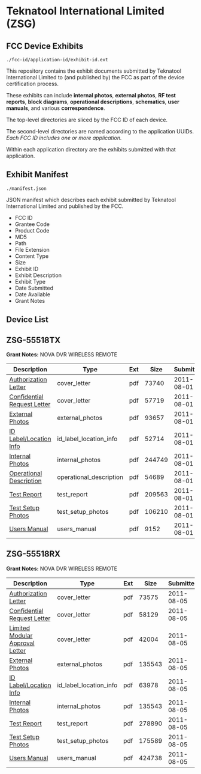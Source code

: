 # Teknatool International Limited (ZSG)
## FCC Device Exhibits

```
./fcc-id/application-id/exhibit-id.ext
```

This repository contains the exhibit documents submitted by Teknatool International Limited to (and published by) the FCC as part of the device certification process.

These exhibits can include **internal photos**, **external photos**, **RF test reports**, **block diagrams**, **operational descriptions**, **schematics**, **user manuals**, and various **correspondence**.

The top-level directories are sliced by the FCC ID of each device.

The second-level directories are named according to the application UUIDs. *Each FCC ID includes one or more application.*

Within each application directory are the exhibits submitted with that application. 

## Exhibit Manifest

```
./manifest.json
```

JSON manifest which describes each exhibit submitted by Teknatool International Limited and published by the FCC.

- FCC ID
- Grantee Code
- Product Code
- MD5
- Path
- File Extension
- Content Type
- Size
- Exhibit ID
- Exhibit Description
- Exhibit Type
- Date Submitted
- Date Available
- Grant Notes

## Device List
## ZSG-55518TX
**Grant Notes:** NOVA DVR WIRELESS REMOTE

| Description | Type | Ext | Size | Submitted | Available |
| ----------- | ---- | --- | ---- | --------- | --------- |
| [Authorization Letter](ZSG-55518TX/5d1041fb06cc64204b3f8e2c404deb84/1514239.pdf) | cover_letter | pdf | 73740 | 2011-08-01 | 2011-08-01 |
| [Confidential Request Letter](ZSG-55518TX/5d1041fb06cc64204b3f8e2c404deb84/1514240.pdf) | cover_letter | pdf | 57719 | 2011-08-01 | 2011-08-01 |
| [External Photos](ZSG-55518TX/5d1041fb06cc64204b3f8e2c404deb84/1514242.pdf) | external_photos | pdf | 93657 | 2011-08-01 | 2011-08-01 |
| [ID Label/Location Info](ZSG-55518TX/5d1041fb06cc64204b3f8e2c404deb84/1514243.pdf) | id_label_location_info | pdf | 52714 | 2011-08-01 | 2011-08-01 |
| [Internal Photos](ZSG-55518TX/5d1041fb06cc64204b3f8e2c404deb84/1514244.pdf) | internal_photos | pdf | 244749 | 2011-08-01 | 2011-08-01 |
| [Operational Description](ZSG-55518TX/5d1041fb06cc64204b3f8e2c404deb84/1514245.pdf) | operational_description | pdf | 54689 | 2011-08-01 | 2011-08-01 |
| [Test Report](ZSG-55518TX/5d1041fb06cc64204b3f8e2c404deb84/1514247.pdf) | test_report | pdf | 209563 | 2011-08-01 | 2011-08-01 |
| [Test Setup Photos](ZSG-55518TX/5d1041fb06cc64204b3f8e2c404deb84/1514248.pdf) | test_setup_photos | pdf | 106210 | 2011-08-01 | 2011-08-01 |
| [Users Manual](ZSG-55518TX/5d1041fb06cc64204b3f8e2c404deb84/1514249.pdf) | users_manual | pdf | 9152 | 2011-08-01 | 2011-08-01 |
## ZSG-55518RX
**Grant Notes:** NOVA DVR WIRELESS REMOTE

| Description | Type | Ext | Size | Submitted | Available |
| ----------- | ---- | --- | ---- | --------- | --------- |
| [Authorization Letter](ZSG-55518RX/9854c5789584d9130660bff77ab4f8cc/1518145.pdf) | cover_letter | pdf | 73575 | 2011-08-05 | 2011-08-05 |
| [Confidential Request Letter](ZSG-55518RX/9854c5789584d9130660bff77ab4f8cc/1518146.pdf) | cover_letter | pdf | 58129 | 2011-08-05 | 2011-08-05 |
| [Limited Modular Approval Letter](ZSG-55518RX/9854c5789584d9130660bff77ab4f8cc/1518147.pdf) | cover_letter | pdf | 42004 | 2011-08-05 | 2011-08-05 |
| [External Photos](ZSG-55518RX/9854c5789584d9130660bff77ab4f8cc/1518151.pdf) | external_photos | pdf | 135543 | 2011-08-05 | 2011-08-05 |
| [ID Label/Location Info](ZSG-55518RX/9854c5789584d9130660bff77ab4f8cc/1518150.pdf) | id_label_location_info | pdf | 63978 | 2011-08-05 | 2011-08-05 |
| [Internal Photos](ZSG-55518RX/9854c5789584d9130660bff77ab4f8cc/1518151.pdf) | internal_photos | pdf | 135543 | 2011-08-05 | 2011-08-05 |
| [Test Report](ZSG-55518RX/9854c5789584d9130660bff77ab4f8cc/1518154.pdf) | test_report | pdf | 278890 | 2011-08-05 | 2011-08-05 |
| [Test Setup Photos](ZSG-55518RX/9854c5789584d9130660bff77ab4f8cc/1518155.pdf) | test_setup_photos | pdf | 175589 | 2011-08-05 | 2011-08-05 |
| [Users Manual](ZSG-55518RX/9854c5789584d9130660bff77ab4f8cc/1518156.pdf) | users_manual | pdf | 424738 | 2011-08-05 | 2011-08-05 |
